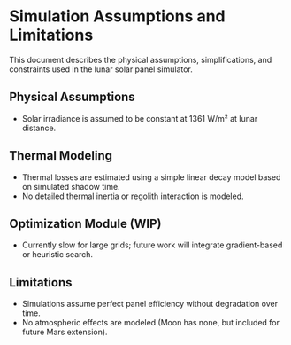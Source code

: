 # Simulation Assumptions and Limitations

This document describes the physical assumptions, simplifications, and constraints used in the lunar solar panel simulator.

## Physical Assumptions

- Solar irradiance is assumed to be constant at 1361 W/m² at lunar distance.

## Thermal Modeling

- Thermal losses are estimated using a simple linear decay model based on simulated shadow time.
- No detailed thermal inertia or regolith interaction is modeled.

## Optimization Module (WIP)

- Currently slow for large grids; future work will integrate gradient-based or heuristic search.

## Limitations

- Simulations assume perfect panel efficiency without degradation over time.
- No atmospheric effects are modeled (Moon has none, but included for future Mars extension).
